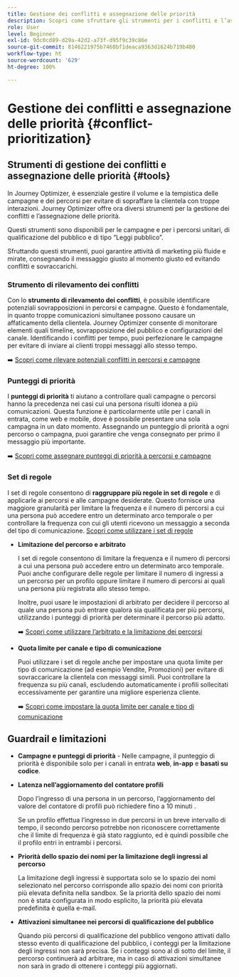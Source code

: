```yaml
---
title: Gestione dei conflitti e assegnazione delle priorità
description: Scopri come sfruttare gli strumenti per i conflitti e l’assegnazione delle priorità di Journey Optimizer.
role: User
level: Beginner
exl-id: 9dc0cd89-d29a-42d2-a73f-d95f9c39c86e
source-git-commit: 8146221975b7460bf1deaca9363d1624b719b480
workflow-type: ht
source-wordcount: '629'
ht-degree: 100%

---
```


# Gestione dei conflitti e assegnazione delle priorità {#conflict-prioritization}

## Strumenti di gestione dei conflitti e assegnazione delle priorità {#tools}

In Journey Optimizer, è essenziale gestire il volume e la tempistica delle campagne e dei percorsi per evitare di sopraffare la clientela con troppe interazioni. Journey Optimizer offre ora diversi strumenti per la gestione dei conflitti e l’assegnazione delle priorità.

Questi strumenti sono disponibili per le campagne e per i percorsi unitari, di qualificazione del pubblico e di tipo “Leggi pubblico”.

Sfruttando questi strumenti, puoi garantire attività di marketing più fluide e mirate, consegnando il messaggio giusto al momento giusto ed evitando conflitti e sovraccarichi.

### Strumento di rilevamento dei conflitti

Con lo **strumento di rilevamento dei conflitti**, è possibile identificare potenziali sovrapposizioni in percorsi e campagne. Questo è fondamentale, in quanto troppe comunicazioni simultanee possono causare un affaticamento della clientela. Journey Optimizer consente di monitorare elementi quali timeline, sovrapposizione del pubblico e configurazioni del canale. Identificando i conflitti per tempo, puoi perfezionare le campagne per evitare di inviare ai clienti troppi messaggi allo stesso tempo.

➡️ [Scopri come rilevare potenziali conflitti in percorsi e campagne](conflicts.md)

### Punteggi di priorità

I **punteggi di priorità** ti aiutano a controllare quali campagne o percorsi hanno la precedenza nei casi cui una persona risulti idonea a più comunicazioni. Questa funzione è particolarmente utile per i canali in entrata, come web e mobile, dove è possibile presentare una sola campagna in un dato momento. Assegnando un punteggio di priorità a ogni percorso o campagna, puoi garantire che venga consegnato per primo il messaggio più importante.

➡️ [Scopri come assegnare punteggi di priorità a percorsi e campagne](priority-scores.md)

### Set di regole

I set di regole consentono di **raggruppare più regole in set di regole** e di applicarle ai percorsi e alle campagne desiderate. Questo fornisce una maggiore granularità per limitare la frequenza e il numero di percorsi a cui una persona può accedere entro un determinato arco temporale o per controllare la frequenza con cui gli utenti ricevono un messaggio a seconda del tipo di comunicazione. [Scopri come utilizzare i set di regole](../conflict-prioritization/rule-sets.md)

* **Limitazione del percorso e arbitrato**

  I set di regole consentono di limitare la frequenza e il numero di percorsi a cui una persona può accedere entro un determinato arco temporale. Puoi anche configurare delle regole per limitare il numero di ingressi a un percorso per un profilo oppure limitare il numero di percorsi ai quali una persona più registrata allo stesso tempo.

  Inoltre, puoi usare le impostazioni di arbitrato per decidere il percorso al quale una persona può entrare qualora sia qualificata per più percorsi, utilizzando i punteggi di priorità per determinare il percorso più adatto.

  ➡️ [Scopri come utilizzare l’arbitrato e la limitazione dei percorsi](journey-capping.md)

* **Quota limite per canale e tipo di comunicazione**

  Puoi utilizzare i set di regole anche per impostare una quota limite per tipo di comunicazione (ad esempio Vendite, Promozioni) per evitare di sovraccaricare la clientela con messaggi simili. Puoi controllare la frequenza su più canali, escludendo automaticamente i profili sollecitati eccessivamente per garantire una migliore esperienza cliente.

  ➡️ [Scopri come impostare la quota limite per canale e tipo di comunicazione](../conflict-prioritization/channel-capping.md)

## Guardrail e limitazioni

* **Campagne e punteggi di priorità** - Nelle campagne, il punteggio di priorità è disponibile solo per i canali in entrata **web**, **in-app** e **basati su codice**.

* **Latenza nell’aggiornamento del contatore profili**

  Dopo l’ingresso di una persona in un percorso, l’aggiornamento del valore del contatore di profili può richiedere fino a 10 minuti .

  Se un profilo effettua l’ingresso in due percorsi in un breve intervallo di tempo, il secondo percorso potrebbe non riconoscere correttamente che il limite di frequenza è già stato raggiunto, ed è quindi possibile che il profilo entri in entrambi i percorsi.

* **Priorità dello spazio dei nomi per la limitazione degli ingressi al percorso**

  La limitazione degli ingressi è supportata solo se lo spazio dei nomi selezionato nel percorso corrisponde allo spazio dei nomi con priorità più elevata definita nella sandbox. Se la priorità dello spazio dei nomi non è stata configurata in modo esplicito, la priorità più elevata predefinita è quella e-mail.

* **Attivazioni simultanee nei percorsi di qualificazione del pubblico**

  Quando più percorsi di qualificazione del pubblico vengono attivati dallo stesso evento di qualificazione del pubblico, i conteggi per la limitazione degli ingressi non sarà precisa. Se i conteggi sono al di sotto del limite, il percorso continuerà ad arbitrare, ma in caso di attivazioni simultanee non sarà in grado di ottenere i conteggi più aggiornati.
